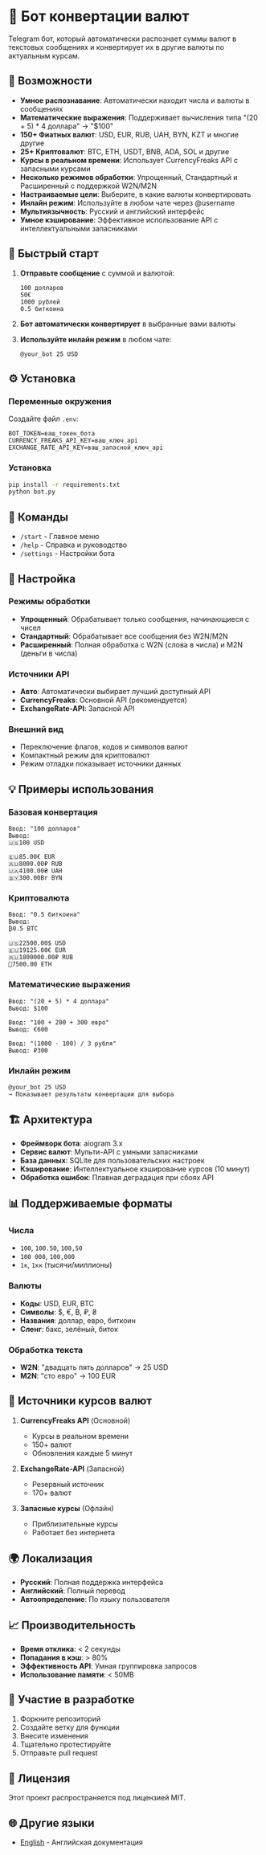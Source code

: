 # 💱 Бот конвертации валют

Telegram бот, который автоматически распознает суммы валют в текстовых сообщениях и конвертирует их в другие валюты по актуальным курсам.

## 🌟 Возможности

- **Умное распознавание**: Автоматически находит числа и валюты в сообщениях
- **Математические выражения**: Поддерживает вычисления типа "(20 + 5) * 4 доллара" → "$100"
- **150+ Фиатных валют**: USD, EUR, RUB, UAH, BYN, KZT и многие другие
- **25+ Криптовалют**: BTC, ETH, USDT, BNB, ADA, SOL и другие
- **Курсы в реальном времени**: Использует CurrencyFreaks API с запасными курсами
- **Несколько режимов обработки**: Упрощенный, Стандартный и Расширенный с поддержкой W2N/M2N
- **Настраиваемые цели**: Выберите, в какие валюты конвертировать
- **Инлайн режим**: Используйте в любом чате через @username
- **Мультиязычность**: Русский и английский интерфейс
- **Умное кэширование**: Эффективное использование API с интеллектуальными запасниками

## 🚀 Быстрый старт

1. **Отправьте сообщение** с суммой и валютой:
   ```
   100 долларов
   50€
   1000 рублей
   0.5 биткоина
   ```

2. **Бот автоматически конвертирует** в выбранные вами валюты

3. **Используйте инлайн режим** в любом чате:
   ```
   @your_bot 25 USD
   ```

## ⚙️ Установка

### Переменные окружения
Создайте файл `.env`:
```env
BOT_TOKEN=ваш_токен_бота
CURRENCY_FREAKS_API_KEY=ваш_ключ_api
EXCHANGE_RATE_API_KEY=ваш_запасной_ключ_api
```

### Установка
```bash
pip install -r requirements.txt
python bot.py
```

## 📱 Команды

- `/start` - Главное меню
- `/help` - Справка и руководство
- `/settings` - Настройки бота

## 🔧 Настройка

### Режимы обработки
- **Упрощенный**: Обрабатывает только сообщения, начинающиеся с чисел
- **Стандартный**: Обрабатывает все сообщения без W2N/M2N
- **Расширенный**: Полная обработка с W2N (слова в числа) и M2N (деньги в числа)

### Источники API
- **Авто**: Автоматически выбирает лучший доступный API
- **CurrencyFreaks**: Основной API (рекомендуется)
- **ExchangeRate-API**: Запасной API

### Внешний вид
- Переключение флагов, кодов и символов валют
- Компактный режим для криптовалют
- Режим отладки показывает источники данных

## 💡 Примеры использования

### Базовая конвертация
```
Ввод: "100 долларов"
Вывод:
🇺🇸100 USD

🇪🇺85.00€ EUR
🇷🇺8000.00₽ RUB
🇺🇦4100.00₴ UAH
🇧🇾300.00Br BYN
```

### Криптовалюта
```
Ввод: "0.5 биткоина"
Вывод:
₿0.5 BTC

🇺🇸22500.00$ USD
🇪🇺19125.00€ EUR
🇷🇺1800000.00₽ RUB
💎7500.00 ETH
```

### Математические выражения
```
Ввод: "(20 + 5) * 4 доллара"
Вывод: $100

Ввод: "100 + 200 + 300 евро"
Вывод: €600

Ввод: "(1000 - 100) / 3 рубля"
Вывод: ₽300
```

### Инлайн режим
```
@your_bot 25 USD
→ Показывает результаты конвертации для выбора
```

## 🏗️ Архитектура

- **Фреймворк бота**: aiogram 3.x
- **Сервис валют**: Мульти-API с умными запасниками
- **База данных**: SQLite для пользовательских настроек
- **Кэширование**: Интеллектуальное кэширование курсов (10 минут)
- **Обработка ошибок**: Плавная деградация при сбоях API

## 📊 Поддерживаемые форматы

### Числа
- `100`, `100.50`, `100,50`
- `100 000`, `100,000`
- `1к`, `1кк` (тысячи/миллионы)

### Валюты
- **Коды**: USD, EUR, BTC
- **Символы**: $, €, ₿, ₽, ₴
- **Названия**: доллар, евро, биткоин
- **Сленг**: бакс, зелёный, биток

### Обработка текста
- **W2N**: "двадцать пять долларов" → 25 USD
- **M2N**: "сто евро" → 100 EUR

## 🔄 Источники курсов валют

1. **CurrencyFreaks API** (Основной)
   - Курсы в реальном времени
   - 150+ валют
   - Обновления каждые 5 минут

2. **ExchangeRate-API** (Запасной)
   - Резервный источник
   - 170+ валют

3. **Запасные курсы** (Офлайн)
   - Приблизительные курсы
   - Работает без интернета

## 🌍 Локализация

- **Русский**: Полная поддержка интерфейса
- **Английский**: Полный перевод
- **Автоопределение**: По языку пользователя

## 📈 Производительность

- **Время отклика**: < 2 секунды
- **Попадания в кэш**: > 80%
- **Эффективность API**: Умная группировка запросов
- **Использование памяти**: < 50MB

## 🤝 Участие в разработке

1. Форкните репозиторий
2. Создайте ветку для функции
3. Внесите изменения
4. Тщательно протестируйте
5. Отправьте pull request

## 📄 Лицензия

Этот проект распространяется под лицензией MIT.

## 🌐 Другие языки

- [English](README.md) - Английская документация 